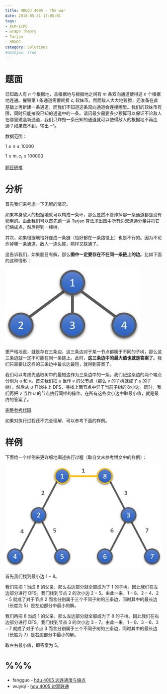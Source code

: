 ```yaml
---
title: HDUOJ 4005 - The war
date: 2018-05-31 17:05:01
tags: 
- ACM-ICPC
- Graph Theory
- Tarjan
- HDUOJ
category: Solutions
#mathjax: true
---
```


# 题面

已知敌人有 $n$ 个根据地，且根据地与根据地之间有 $m$ 条双向通道使得这 $n$ 个根据地连通。摧毁第 $i$ 条通道需要耗费 $c_i$ 软妹币。然而敌人大大地狡猾，还准备在此基础上再新建一条通道，而我们不知道这条双向通道会连接哪里。我们的软妹币有限，同时只能摧毁已知的通道中的一条。请问最少需要多少预算可以保证不论敌人在哪里建造新通道，我们只炸毁一条已知的通道就可以使得敌人的根据地不再连通？如果做不到，输出 $-1$。

数据范围：

$1 \le n \le 10000$

$1 \le m, c_i \le 100000$

[题目链接](http://acm.hdu.edu.cn/showproblem.php?pid=4005)



# 分析

首先我们来考虑一下无解的情况。

如果本身敌人的根据地就可以构成一条环，那么显然不管炸掉那一条通道都是没有卵用的。由此我们可以首先跑一遍 Tarjan 算法求出图中所有边双连通分量并将它们缩成点，然后得到一棵树。

其次，如果根据地恰好连成一条链（恰好都在一条路径上）也是不行的。因为不论炸掉哪一条通道，敌人一连头尾，照样又联通了。

这告诉我们，如果题目有解，那么**图中一定要存在不在同一条链上的边**。比如下面的这种情形：

![有解的情形](hduoj-4005/possible_case.png)

更严格地说，就是存在三条边，这三条边对于某一节点都属于不同的子树，那么这三条边就一定不可能在同一条链上。此时，**这三条边中的最大值也就是答案了**。我们只需要让这样的三条边中最长边最短，就得到答案了。

我们可以考虑先选取树中的最短边作为三条边中的一条。我们记这条边的两个端点分别为 $u$ 和 $v$。首先我们把 $u$ 当作 $v$ 的父节点（那么 $v$ 的子树就成了 $u$ 的子树），然后从 $u$ 开始往上 DFS，寻找上面节点中异于当前子树的次小边。同时，我们再把 $v$ 当作 $u$ 的节点执行同样的操作。在所有这些次小边中取最小值，就是最终的答案了。

[完整参考代码](https://github.com/codgician/ACM-ICPC/blob/master/HDUOJ/4005/tarjan_edcc.cpp)

如果对执行过程还不完全理解，可以参考下面的样例。

# 样例

下面给一个样例来更详细地阐述执行过程（取自文末参考博文中的样例）：

![样例](hduoj-4005/example.png)

首先我们找到最小边 $1 - 8$。

我们先把 $1$ 当成 $8$ 的父亲，那么右边部分就全部成为了 $1$ 的子树。因此我们在左边部分进行 DFS。我们找到节点 $2$ 的次小边 $2 - 5$。由此一来，$1 - 8$、$2 - 4$、$2 - 5$ 就成了对于节点 $2$ 而言分别属于三个不同子树的三条边，同时其中的最长边（长度为 $5$）是左边部分中最小的解。

我们再把 $8$ 当成 $1$ 的父亲，那么左边部分就全部成为了 $8$ 的子树。因此我们在右边部分进行 DFS。我们找到节点 $3$ 的次小边 $3 - 7$。由此一来，$1 - 8$、$3 - 6$、$3 - 7$ 就成了对于节点 $3$ 而言分别属于三个不同子树的三条边，同时其中的最长边（长度为 $7$）是右边部分中最小的解。

取左右最小值，即答案为 $5$。

# %%%

- fangguo - [hdu 4005 边连通度与缩点](https://www.cnblogs.com/wangfang20/p/3244591.html)
- wuyiqi - [hdu 4005 边双联通](https://www.cnblogs.com/wuyiqi/archive/2011/11/04/2235671.html)